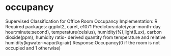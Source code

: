 # occupancy
Supervised Classification for Office Room Occupancy
Implementation: R
Required packages: ggplot2, caret, e1071
Predictors:date(year-month-day hour:minute:second), temperature(celsius), humidity(%),light(Lux), carbon dioxide(ppm), humidity ratio- derived quantity from temperature and relative humidity(kgwater-vapor/kg-air)
Response:Occupancy(0 if the room is not occupied and 1 otherwise)
